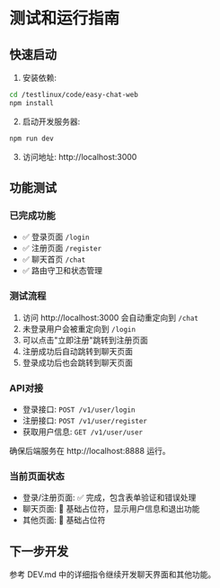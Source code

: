 # 测试和运行指南

## 快速启动

1. 安装依赖:
```bash
cd /testlinux/code/easy-chat-web
npm install
```

2. 启动开发服务器:
```bash
npm run dev
```

3. 访问地址: http://localhost:3000

## 功能测试

### 已完成功能
- ✅ 登录页面 `/login`
- ✅ 注册页面 `/register`  
- ✅ 聊天首页 `/chat`
- ✅ 路由守卫和状态管理

### 测试流程
1. 访问 http://localhost:3000 会自动重定向到 `/chat`
2. 未登录用户会被重定向到 `/login`
3. 可以点击"立即注册"跳转到注册页面
4. 注册成功后自动跳转到聊天页面
5. 登录成功后也会跳转到聊天页面

### API对接
- 登录接口: `POST /v1/user/login`
- 注册接口: `POST /v1/user/register`
- 获取用户信息: `GET /v1/user/user`

确保后端服务在 http://localhost:8888 运行。

### 当前页面状态
- 登录/注册页面: ✅ 完成，包含表单验证和错误处理
- 聊天页面: 📝 基础占位符，显示用户信息和退出功能
- 其他页面: 📝 基础占位符

## 下一步开发
参考 DEV.md 中的详细指令继续开发聊天界面和其他功能。